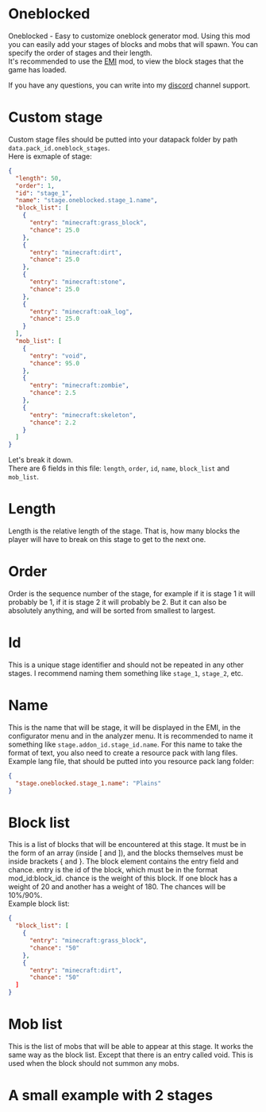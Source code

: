 # Oneblocked
Oneblocked - Easy to customize oneblock generator mod. 
Using this mod you can easily add your stages of blocks and mobs that will spawn. 
You can specify the order of stages and their length. </br>
It's recommended to use the [EMI](https://modrinth.com/mod/emi) mod, to view the block stages that the game has loaded.

If you have any questions, you can write into my [discord](https://discord.gg/3vyGkz4ZWM) channel support.

# Custom stage
Custom stage files should be putted into your datapack folder by path `data.pack_id.oneblock_stages`. </br>
Here is exmaple of stage:
```json
{
  "length": 50,
  "order": 1,
  "id": "stage_1",
  "name": "stage.oneblocked.stage_1.name",
  "block_list": [
    {
      "entry": "minecraft:grass_block",
      "chance": 25.0
    },
    {
      "entry": "minecraft:dirt",
      "chance": 25.0
    },
    {
      "entry": "minecraft:stone",
      "chance": 25.0
    },
    {
      "entry": "minecraft:oak_log",
      "chance": 25.0
    }
  ],
  "mob_list": [
    {
      "entry": "void",
      "chance": 95.0
    },
    {
      "entry": "minecraft:zombie",
      "chance": 2.5
    },
    {
      "entry": "minecraft:skeleton",
      "chance": 2.2
    }
  ]
}
```
Let's break it down. </br>
There are 6 fields in this file: `length`, `order`, `id`, `name`, `block_list` and `mob_list`. </br>
# Length
Length is the relative length of the stage. That is, how many blocks the player will have to break on this stage to get to the next one.
# Order
Order is the sequence number of the stage, for example if it is stage 1 it will probably be 1, if it is stage 2 it will probably be 2. But it can also be absolutely anything, and will be sorted from smallest to largest.
# Id
This is a unique stage identifier and should not be repeated in any other stages. I recommend naming them something like `stage_1`, `stage_2`, etc.
# Name
This is the name that will be stage, it will be displayed in the EMI, in the configurator menu and in the analyzer menu. It is recommended to name it something like `stage.addon_id.stage_id.name`.
For this name to take the format of text, you also need to create a resource pack with lang files. </br>
Example lang file, that should be putted into you resource pack lang folder:
```json
{
  "stage.oneblocked.stage_1.name": "Plains"
}
```
# Block list
This is a list of blocks that will be encountered at this stage. It must be in the form of an array (inside [ and ]), and the blocks themselves must be inside brackets { and }.
The block element contains the entry field and chance. entry is the id of the block, which must be in the format mod_id:block_id. chance is the weight of this block.
If one block has a weight of 20 and another has a weight of 180. The chances will be 10%/90%. </br>
Example block list:
```json
{
  "block_list": [
    {
      "entry": "minecraft:grass_block",
      "chance": "50"
    },
    {
      "entry": "minecraft:dirt",
      "chance": "50"
  ]
}
```
# Mob list
This is the list of mobs that will be able to appear at this stage. It works the same way as the block list. Except that there is an entry called void. This is used when the block should not summon any mobs.
# A small example with 2 stages
